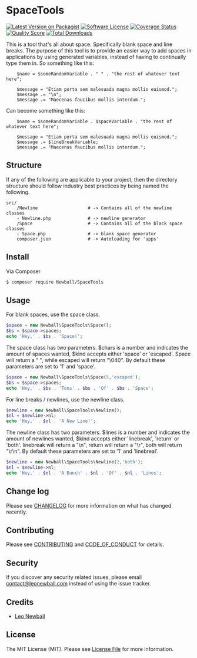 # SpaceTools

[![Latest Version on Packagist][ico-version]][link-packagist]
[![Software License][ico-license]](LICENSE.md)
[![Coverage Status][ico-scrutinizer]][link-scrutinizer]
[![Quality Score][ico-code-quality]][link-code-quality]
[![Total Downloads][ico-downloads]][link-downloads]

This is a tool that's all about space. Specifically blank space and line breaks. The purpose of this tool is to provide an easier way to add spaces in applications by using generated variables, instead of having to continually type them in. So something like this:

```
    $name = $someRandomVariable . " " . "the rest of whatever text here";
    
    $message = "Etiam porta sem malesuada magna mollis euismod.";
    $message .= "\n";
    $message .= "Maecenas faucibus mollis interdum.";
```    

Can become something like this:

```
    $name = $someRandomVariable . $spaceVariable . "the rest of whatever text here";
    
    $message = "Etiam porta sem malesuada magna mollis euismod.";
    $message .= $lineBreakVariable;
    $message .= "Maecenas faucibus mollis interdum.";
```

## Structure

If any of the following are applicable to your project, then the directory structure should follow industry best practices by being named the following.

```
src/    
    /Newline                   # -> Contains all of the newline classes
    - Newline.php              # -> newline generator
    /Space                     # -> Contains all of the black space classes
    - Space.php                # -> blank space generator
    composer.json              # -> Autoloading for 'apps'
```


## Install

Via Composer

``` bash
$ composer require Newball/SpaceTools
```

## Usage

For blank spaces, use the space class. 

``` php
$space = new Newball\SpaceTools\Space();
$bs = $space->spaces;
echo 'Hey,' . $bs . 'Space!';
```

The space class has two parameters. $chars is a number and indicates the amount of spaces wanted, $kind accepts either 'space' or 'escaped'. Space will return a " ", while escaped will return "\040". By default these parameters are set to '1' and 'space'.

``` php
$space = new Newball\SpaceTools\Space(5,'escaped');
$bs = $space->spaces;
echo 'Hey,' . $bs . 'Tons' . $bs . 'Of' . $bs . 'Space';
```

For line breaks / newlines, use the newline class. 

``` php
$newline = new Newball\SpaceTools\Newline();
$nl = $newline->nl;
echo 'Hey,' . $nl . 'A New Line!';
```

The newline class has two parameters. $lines is a number and indicates the amount of newlines wanted, $kind accepts either 'linebreak', 'return' or 'both'. linebreak will return a "\n", return will return a "\r", both will return "\r\n". By default these parameters are set to '1' and 'linebreal'.

``` php
$newline = new Newball\SpaceTools\Newline(2,'both');
$nl = $newline->nl;
echo 'Hey,' . $nl . 'A Bunch' . $nl . 'Of' . $nl . 'Lines';
```

## Change log

Please see [CHANGELOG](CHANGELOG.md) for more information on what has changed recently.

## Contributing

Please see [CONTRIBUTING](CONTRIBUTING.md) and [CODE_OF_CONDUCT](CODE_OF_CONDUCT.md) for details.

## Security

If you discover any security related issues, please email contact@leonewball.com instead of using the issue tracker.

## Credits

- [Leo Newball][link-author]

## License

The MIT License (MIT). Please see [License File](LICENSE.md) for more information.

[ico-version]: https://img.shields.io/packagist/v/newball/spacetoolsrea.svg?style=flat-square
[ico-license]: https://img.shields.io/badge/license-MIT-brightgreen.svg?style=flat-square
[ico-travis]: https://img.shields.io/travis/newball/SpaceTools/master.svg?style=flat-square
[ico-scrutinizer]: https://img.shields.io/scrutinizer/coverage/g/newball/SpaceTools.svg?style=flat-square
[ico-code-quality]: https://img.shields.io/scrutinizer/g/newball/SpaceTools.svg?style=flat-square
[ico-downloads]: https://img.shields.io/packagist/dt/newball/spacetools.svg?style=flat-square

[link-packagist]: https://packagist.org/packages/newball/spacetools
[link-scrutinizer]: https://scrutinizer-ci.com/g/newball/SpaceTools/code-structure
[link-code-quality]: https://scrutinizer-ci.com/g/newball/SpaceTools
[link-downloads]: https://packagist.org/packages/newball/spacetools
[link-author]: https://github.com/Newball
[link-contributors]: ../../contributors